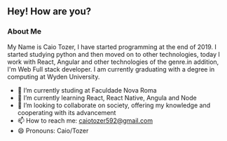 ## Hey! How are you?

### About Me

My Name is Caio Tozer, I have started programming at the end of 2019. I started studying python and then moved on to other technologies, today I work with React, Angular and other technologies of the genre.in addition, I'm Web Full stack developer. I am currently graduating with a degree in computing at Wyden University.


- 🔭 I’m currently studing at Faculdade Nova Roma
- 🌱 I’m currently learning React, React Native, Angula and Node
- 👯 I’m looking to collaborate on society, offering my knowledge and cooperating with its advancement
- 📫 How to reach me: caiotozer592@gmail.com
- 😄 Pronouns: Caio/Tozer

